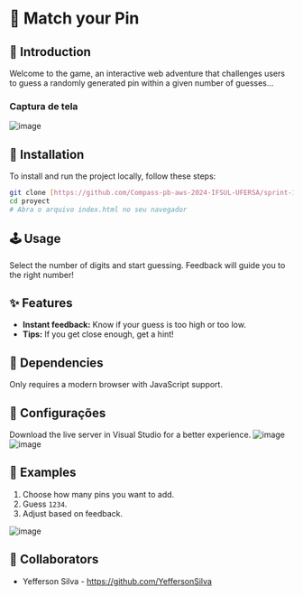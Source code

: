 # 🎲 Match your Pin

## 🌟 Introduction

Welcome to the game, an interactive web adventure that challenges users to guess a randomly generated pin within a given number of guesses...

### Captura de tela

![image](https://github.com/YeffersonSilva/Guess-The-Number.git)



## 💾 Installation

To install and run the project locally, follow these steps:

```bash
git clone [https://github.com/Compass-pb-aws-2024-IFSUL-UFERSA/sprint-1-pb-aws-ifsul-ufersa.git](https://github.com/YeffersonSilva/Guess-The-Number.git)
cd proyect
# Abra o arquivo index.html no seu navegador
```

## 🕹️ Usage

Select the number of digits and start guessing. Feedback will guide you to the right number!

## ✨ Features
- **Instant feedback:** Know if your guess is too high or too low.
- **Tips:** If you get close enough, get a hint!

## 🧩 Dependencies

Only requires a modern browser with JavaScript support.

## 🔧 Configurações

Download the live server in Visual Studio for a better experience.
![image](https://github.com/Compass-pb-aws-2024-IFSUL-UFERSA/sprint-1-pb-aws-ifsul-ufersa/assets/117882117/4648e9ac-c6e8-495f-9fdd-33decce3755e)
![image](https://github.com/Compass-pb-aws-2024-IFSUL-UFERSA/sprint-1-pb-aws-ifsul-ufersa/assets/117882117/16369a69-ce84-4202-bc57-966b200c9a83)


## 🌈 Examples

1. Choose how many pins you want to add.
2. Guess `1234`.
3. Adjust based on feedback.

![image](https://github.com/Compass-pb-aws-2024-IFSUL-UFERSA/sprint-1-pb-aws-ifsul-ufersa/assets/117882117/fa7970f5-dc69-4269-b33c-ef2e5c6626f1)

## 👥 Collaborators
- Yefferson Silva - https://github.com/YeffersonSilva
